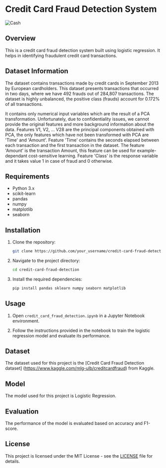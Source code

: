 # Credit Card Fraud Detection System

![Cash](https://media.giphy.com/media/13ln9K5TWkNTLa/giphy.gif?cid=790b7611mql37vgeo96luddwkbiyp5j2ljmr6pl1sxhecirm&ep=v1_gifs_search&rid=giphy.gif&ct=g)

## Overview

This is a credit card fraud detection system built using logistic regression. It helps in identifying fraudulent credit card transactions.

## Dataset Information
The dataset contains transactions made by credit cards in September 2013 by European cardholders. This dataset presents transactions that occurred in two days, where we have 492 frauds out of 284,807 transactions. The dataset is highly unbalanced, the positive class (frauds) account for 0.172% of all transactions.

It contains only numerical input variables which are the result of a PCA transformation. Unfortunately, due to confidentiality issues, we cannot provide the original features and more background information about the data. Features V1, V2, … V28 are the principal components obtained with PCA, the only features which have not been transformed with PCA are 'Time' and 'Amount'. Feature 'Time' contains the seconds elapsed between each transaction and the first transaction in the dataset. The feature 'Amount' is the transaction Amount, this feature can be used for example-dependant cost-sensitive learning. Feature 'Class' is the response variable and it takes value 1 in case of fraud and 0 otherwise.


## Requirements

- Python 3.x
- scikit-learn
- pandas
- numpy
- matplotlib
- seaborn

## Installation

1. Clone the repository:

    ```bash
    git clone https://github.com/your_username/credit-card-fraud-detection.git
    ```

2. Navigate to the project directory:

    ```bash
    cd credit-card-fraud-detection
    ```

3. Install the required dependencies:

    ```bash
    pip install pandas sklearn numpy seaborn matplotlib
    ```

## Usage

1. Open `credit_card_fraud_detection.ipynb` in a Jupyter Notebook environment.

2. Follow the instructions provided in the notebook to train the logistic regression model and evaluate its performance.

## Dataset

The dataset used for this project is the [Credit Card Fraud Detection dataset] (https://www.kaggle.com/mlg-ulb/creditcardfraud) from Kaggle.

## Model

The model used for this project is Logistic Regression.

## Evaluation

The performance of the model is evaluated based on accuracy and F1-score.

## License

This project is licensed under the MIT License - see the [LICENSE](LICENSE) file for details.
